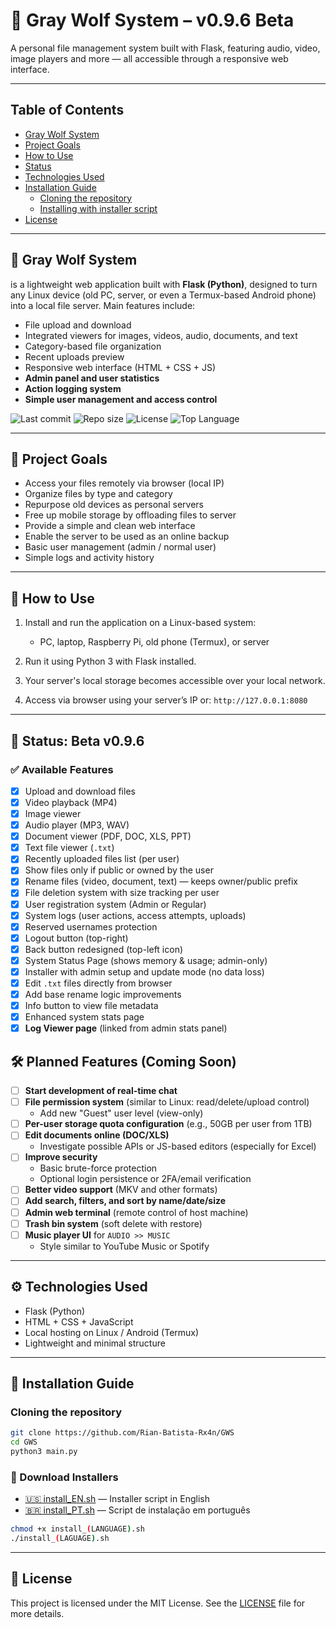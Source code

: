 # 🐺 Gray Wolf System – v0.9.6 Beta

A personal file management system built with Flask, featuring audio, video, image players and more — all accessible through a responsive web interface.

---

## Table of Contents
- [Gray Wolf System](#-gray-wolf-system)
- [Project Goals](#-project-goals)
- [How to Use](#-how-to-use)
- [Status](#-status-beta-v096)
- [Technologies Used](#️-technologies-used)
- [Installation Guide](#-installation-guide)
  - [Cloning the repository](#-cloning-the-repository)
  - [Installing with installer script](#-download-installers)
- [License](#-license)

---

## 🐺 Gray Wolf System  
is a lightweight web application built with **Flask (Python)**, designed to turn any Linux device (old PC, server, or even a Termux-based Android phone) into a local file server. Main features include:

- File upload and download
- Integrated viewers for images, videos, audio, documents, and text
- Category-based file organization
- Recent uploads preview
- Responsive web interface (HTML + CSS + JS)
- **Admin panel and user statistics**
- **Action logging system**
- **Simple user management and access control**

![Last commit](https://img.shields.io/github/last-commit/Rian-Batista-Rx4n/GWS)
![Repo size](https://img.shields.io/github/repo-size/Rian-Batista-Rx4n/GWS)
![License](https://img.shields.io/github/license/Rian-Batista-Rx4n/GWS)
![Top Language](https://img.shields.io/github/languages/top/Rian-Batista-Rx4n/GWS)

---

## 🎯 Project Goals

- Access your files remotely via browser (local IP)
- Organize files by type and category
- Repurpose old devices as personal servers
- Free up mobile storage by offloading files to server
- Provide a simple and clean web interface
- Enable the server to be used as an online backup
- Basic user management (admin / normal user)
- Simple logs and activity history

---

## 🚀 How to Use

1. Install and run the application on a Linux-based system:
   - PC, laptop, Raspberry Pi, old phone (Termux), or server

2. Run it using Python 3 with Flask installed.

3. Your server's local storage becomes accessible over your local network.

4. Access via browser using your server’s IP or: `http://127.0.0.1:8080`

---

## 🚧 Status: Beta v0.9.6

### ✅ Available Features

- [x] Upload and download files
- [x] Video playback (MP4)
- [x] Image viewer
- [x] Audio player (MP3, WAV)
- [x] Document viewer (PDF, DOC, XLS, PPT)
- [x] Text file viewer (`.txt`)
- [x] Recently uploaded files list (per user)
- [x] Show files only if public or owned by the user
- [x] Rename files (video, document, text) — keeps owner/public prefix
- [x] File deletion system with size tracking per user
- [x] User registration system (Admin or Regular)
- [x] System logs (user actions, access attempts, uploads)
- [x] Reserved usernames protection
- [x] Logout button (top-right)
- [x] Back button redesigned (top-left icon)
- [x] System Status Page (shows memory & usage; admin-only)
- [x] Installer with admin setup and update mode (no data loss)
- [x] Edit `.txt` files directly from browser
- [x] Add base rename logic improvements
- [x] Info button to view file metadata
- [x] Enhanced system stats page
- [x] **Log Viewer page** (linked from admin stats panel)

## 🛠️ Planned Features (Coming Soon)

- [ ] **Start development of real-time chat**
- [ ] **File permission system** (similar to Linux: read/delete/upload control)
  - Add new "Guest" user level (view-only)
- [ ] **Per-user storage quota configuration** (e.g., 50GB per user from 1TB)
- [ ] **Edit documents online (DOC/XLS)**  
  - Investigate possible APIs or JS-based editors (especially for Excel)
- [ ] **Improve security**  
  - Basic brute-force protection  
  - Optional login persistence or 2FA/email verification
- [ ] **Better video support** (MKV and other formats)
- [ ] **Add search, filters, and sort by name/date/size**
- [ ] **Admin web terminal** (remote control of host machine)
- [ ] **Trash bin system** (soft delete with restore)
- [ ] **Music player UI** for `AUDIO >> MUSIC`  
  - Style similar to YouTube Music or Spotify

---

## ⚙️ Technologies Used

- Flask (Python)
- HTML + CSS + JavaScript
- Local hosting on Linux / Android (Termux)
- Lightweight and minimal structure

---

## 🚀 Installation Guide

### Cloning the repository

```bash
git clone https://github.com/Rian-Batista-Rx4n/GWS
cd GWS
python3 main.py
```
### 🔽 Download Installers
- [🇺🇸 install_EN.sh](https://github.com/Rian-Batista-Rx4n/GWS/raw/main/install_EN.sh) — Installer script in English
- [🇧🇷 install_PT.sh](https://github.com/Rian-Batista-Rx4n/GWS/raw/main/install_PT.sh) — Script de instalação em português

```bash
chmod +x install_(LANGUAGE).sh
./install_(LAGUAGE).sh
```
---
## 🧾 License
This project is licensed under the MIT License. See the [LICENSE](LICENSE) file for more details.
